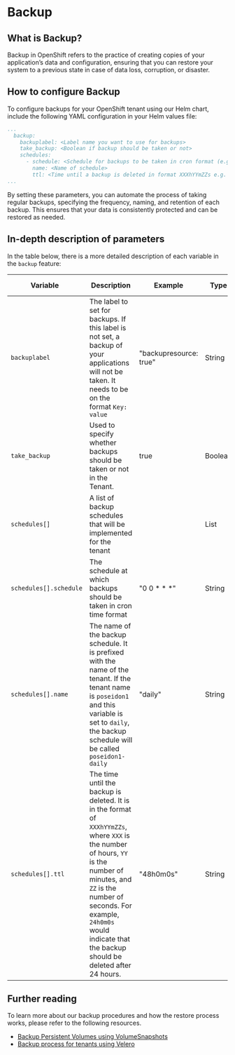 # Backup

## What is Backup?

Backup in OpenShift refers to the practice of creating copies of your application’s data and configuration, ensuring that you can restore your system to a previous state in case of data loss, corruption, or disaster.


## How to configure Backup

To configure backups for your OpenShift tenant using our Helm chart, include the following YAML configuration in your Helm values file:

``` yaml
...
  backup:
    backuplabel: <Label name you want to use for backups>
    take_backup: <Boolean if backup should be taken or not>
    schedules: 
      - schedule: <Schedule for backups to be taken in cron format (e.g. "30 * * * *")>
        name: <Name of schedule> 
        ttl: <Time until a backup is deleted in format XXXhYYmZZs e.g. 24h0m0s >
... 
```

By setting these parameters, you can automate the process of taking regular backups, specifying the frequency, naming, and retention of each backup. This ensures that your data is consistently protected and can be restored as needed. 

## In-depth description of parameters

In the table below, there is a more detailed description of each variable in the `backup` feature:


| <div style="width:155px">**Variable**</div>                     | **Description**                                           | **Example**                | **Type**  | **Default Value**  |
|----------------------------------|-----------------------------------------------------------|----------------------------|-----------|---------|
| `backuplabel`             | The label to set for backups. If this label is not set, a backup of your applications will not be taken. It needs to be on the format `Key: value` | "backupresource: true"| String   | "" |
| `take_backup`             | Used to specify whether backups should be taken or not in the Tenant.  | true     | Boolean   | false |
| `schedules[]`      | A list of backup schedules that will be implemented for the tenant |  | List    | "" |
| `schedules[].schedule`      | The schedule at which backups should be taken in cron time format | "0 0 * * *"             | String    | "" |
| `schedules[].name`          | The name of the backup schedule. It is prefixed with the name of the tenant. If the tenant name is `poseidon1` and this variable is set to `daily`, the backup schedule will be called `poseidon1-daily`                         | "daily"            | String    | "" |
| `schedules[].ttl`       | The time until the backup is deleted. It is in the format of `XXXhYYmZZs`, where `XXX` is the number of hours, `YY` is the number of minutes, and `ZZ` is the number of seconds. For example, `24h0m0s` would indicate that the backup should be deleted after 24 hours.| "48h0m0s"                 | String    | "" |

## Further reading

To learn more about our backup procedures and how the restore process works, please refer to the following resources.

- [Backup Persistent Volumes using VolumeSnapshots](../../About%20Container-Platform-as-a-Service/Service%20Breakdown/Backup/backup-persistent-volumes-using-volumesnapshots.md)
- [Backup process for tenants using Velero](../../About%20Container-Platform-as-a-Service/Service%20Breakdown/Backup/backup-process-for-tenants-using-velero.md)